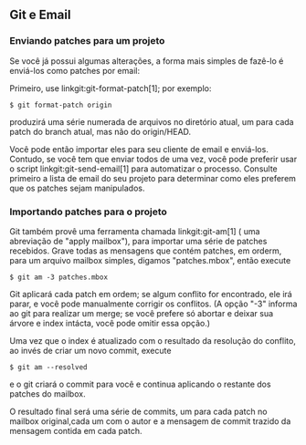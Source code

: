 ﻿## Git e Email ##

### Enviando patches para um projeto ###

Se você já possui algumas alterações, a forma mais simples de fazê-lo é
enviá-los como patches por email:

Primeiro, use linkgit:git-format-patch[1]; por exemplo:

    $ git format-patch origin

produzirá uma série numerada de arquivos no diretório atual, um para cada
patch do branch atual, mas não do origin/HEAD.

Você pode então importar eles para seu cliente de email e enviá-los.
Contudo, se você tem que enviar todos de uma vez, você pode preferir usar
o script linkgit:git-send-email[1] para automatizar o processo.
Consulte primeiro a lista de email do seu projeto para determinar como eles
preferem que os patches sejam manipulados.


### Importando patches para o projeto ###

Git também provê uma ferramenta chamada linkgit:git-am[1] ( uma abreviação de
"apply mailbox"), para importar uma série de patches recebidos.
Grave todas as mensagens que contém patches, em orderm, para um arquivo mailbox
simples, digamos "patches.mbox", então execute

    $ git am -3 patches.mbox

Git aplicará cada patch em ordem; se algum conflito for encontrado, ele irá
parar, e você pode manualmente corrigir os conflitos. (A opção "-3" informa ao git para
realizar um merge; se você prefere só abortar e deixar sua árvore e
index intácta, você pode omitir essa opção.)

Uma vez que o index é atualizado com o resultado da resolução do conflito, ao invés
de criar um novo commit, execute

    $ git am --resolved

e o git criará o commit para você e continua aplicando o restante dos patches do
mailbox.

O resultado final será uma série de commits, um para cada patch no mailbox
original,cada um com o autor e a mensagem de commit trazido da mensagem contida
em cada patch.

